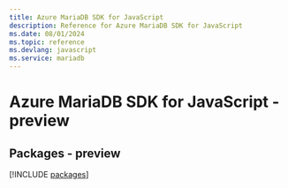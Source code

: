 ```yaml
---
title: Azure MariaDB SDK for JavaScript
description: Reference for Azure MariaDB SDK for JavaScript
ms.date: 08/01/2024
ms.topic: reference
ms.devlang: javascript
ms.service: mariadb
---
```

# Azure MariaDB SDK for JavaScript - preview
## Packages - preview
[!INCLUDE [packages](mariadb-index.md)]